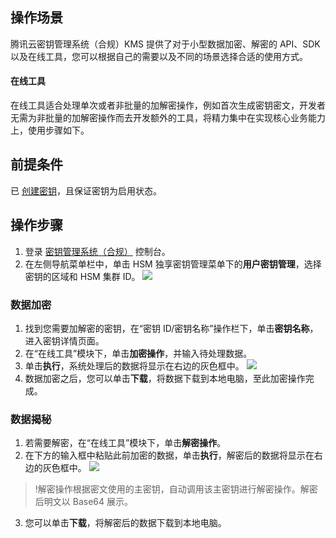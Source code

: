 ## 操作场景
腾讯云密钥管理系统（合规）KMS 提供了对于小型数据加密、解密的 API、SDK 以及在线工具，您可以根据自己的需要以及不同的场景选择合适的使用方式。


#### 在线工具
在线工具适合处理单次或者非批量的加解密操作，例如首次生成密钥密文，开发者无需为非批量的加解密操作而去开发额外的工具，将精力集中在实现核心业务能力上，使用步骤如下。

## 前提条件
已 [创建密钥](https://cloud.tencent.com/document/product/573/74716)，且保证密钥为启用状态。

## 操作步骤
1. 登录 [密钥管理系统（合规）](https://console.cloud.tencent.com/kms2) 控制台。
2. 在左侧导航菜单栏中，单击 HSM 独享密钥管理菜单下的**用户密钥管理**，选择密钥的区域和 HSM 集群 ID。
![](https://qcloudimg.tencent-cloud.cn/raw/c6af8016a3daa928cafb01b50cdbcfe1.png)

### 数据加密
1. 找到您需要加解密的密钥，在“密钥 ID/密钥名称”操作栏下，单击**密钥名称**，进入密钥详情页面。
2. 在“在线工具”模块下，单击**加密操作**，并输入待处理数据。
3. 单击**执行**，系统处理后的数据将显示在右边的灰色框中。
![](https://qcloudimg.tencent-cloud.cn/raw/dc8a3759b717c174343d55a88d30ec2e.png)
4. 数据加密之后，您可以单击**下载**，将数据下载到本地电脑，至此加密操作完成。

### 数据揭秘 
1. 若需要解密，在“在线工具”模块下，单击**解密操作**。
2. 在下方的输入框中粘贴此前加密的数据，单击**执行**，解密后的数据将显示在右边的灰色框中。
    ![](https://qcloudimg.tencent-cloud.cn/raw/f3f817c268d73cbbc01b6837516ad3e7.png)
>!解密操作根据密文使用的主密钥，自动调用该主密钥进行解密操作。解密后明文以 Base64 展示。
>
3. 您可以单击**下载**，将解密后的数据下载到本地电脑。
